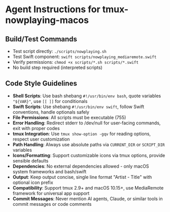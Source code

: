 # Agent Instructions for tmux-nowplaying-macos

## Build/Test Commands
- Test script directly: `./scripts/nowplaying.sh`
- Test Swift component: `swift scripts/nowplaying_mediaremote.swift`
- Verify permissions: `chmod +x scripts/*.sh scripts/*.swift`
- No build step required (interpreted scripts)

## Code Style Guidelines
- **Shell Scripts**: Use bash shebang `#!/usr/bin/env bash`, quote variables `"${VAR}"`, use `[[ ]]` for conditionals
- **Swift Scripts**: Use shebang `#!/usr/bin/env swift`, follow Swift conventions, handle optionals safely
- **File Permissions**: All scripts must be executable (755)
- **Error Handling**: Redirect stderr to /dev/null for user-facing commands, exit with proper codes
- **tmux Integration**: Use `tmux show-option -gqv` for reading options, respect user customization
- **Path Handling**: Always use absolute paths via `CURRENT_DIR` or `SCRIPT_DIR` variables
- **Icons/Formatting**: Support customizable icons via tmux options, provide sensible defaults
- **Dependencies**: No external dependencies allowed - only macOS system frameworks and bash/swift
- **Output**: Keep output concise, single line format "Artist - Title" with optional icon prefix
- **Compatibility**: Support tmux 2.9+ and macOS 10.15+, use MediaRemote framework for universal app support
- **Commit Messages**: Never mention AI agents, Claude, or similar tools in commit messages or code comments